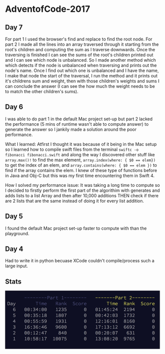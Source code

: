 # AdventofCode-2017

## Day 7

For part 1 I used the browser's find and replace to find the root node. For part 2 I made all the lines into an array traversed through it starting from the root's children and computing the sum as I traverse downwards. Once the traversing is finished I can see the sums of the root's children printed out and I can see which node is unbalanced. So I made another method which which detects if the node is unbalanced when traversing and prints out the node's name. Once I find out which one is unbalanced and I have the name, I make that node the start of the traversal, I run the method and it prints out it's childrens sum and weight, then with those children's weights and sums I can conclude the answer (I can see the how much the weight needs to be to match the other children's sums).

## Day 6
I was able to do part 1 in the default Mac project set-up but part 2 lacked the performance (5 mins of runtime wasn't able to compute answer) to generate the answer so I jankily made a solution around the poor performance. 


What I learned:
Atfirst I thought it was because of it being in the Mac setup so I learned how to compile swift files from the terminal ```swiftc -o fibonacci fibonacci.swift``` and along the way I discovered other stuff like ```array.max()!``` to find the max element, ```array.index(where: { $0 == elem})``` to get the index of an elem, and ```array.contains(where: { $0 == elem })``` to find if the array contains the elem. I knew of these type of functions before in Java and Obj-C but this was my first time encountering them in Swift 4.


How I solved my performance issue:
It was taking a long time to compute so I decided to firstly perform the first part of the algorithim with generates and adds lists to a list Array and then after 10,000 additions THEN check if there are 2 lists that are the same instead of doing it for every list addition.

## Day 5
I found the default Mac project set-up faster to compute with than the playground.

## Day 4
Had to write it in python becuase XCode couldn't compile/process such a large input.

## Stats

![Personal Statistics](stats.png)
